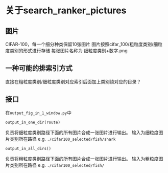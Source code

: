 # 关于search_ranker_pictures

## 图片
CIFAR-100，每一个细分种类保留10张图片
图片按照cifar_100/粗粒度类别/细粒度类别的形式进行存储
每张图片名称为 细粒度类别+数字.png

## 一种可能的排索引方式
直接在粗粒度类别/细粒度类别对应索引后面加上类别锁对应的目录？

## 接口
在`output_fig_in_1_window.py`中
```
output_in_one_dir(route)
```
负责将细粒度类别路径下面的所有图片合成一张图片进行输出。
输入为细粒度图片类别所在路径 e.g. `./cifar100_selected/fish/shark`
```
output_in_all_dirs()
```
负责将粗粒度类别路径下面的所有图片合成一张图片进行输出。
输入为粗粒度图片类别所在路径 e.g. `./cifar100_selected/fish/`
```
